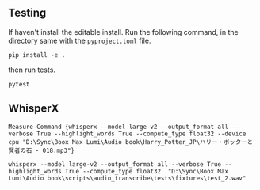 ## Testing

If haven't install the editable install. Run the following command, in the directory same with the `pyproject.toml` file.

```shell
pip install -e .
```

then run tests.

```shell
pytest 
```

## WhisperX

```shell
Measure-Command {whisperx --model large-v2 --output_format all --verbose True --highlight_words True --compute_type float32 --device cpu "D:\Sync\Boox Max Lumi\Audio book\Harry_Potter_JP\ハリー・ポッターと賢者の石 - 018.mp3"}
```

```shell
whisperx --model large-v2 --output_format all --verbose True --highlight_words True --compute_type float32  "D:\Sync\Boox Max Lumi\Audio book\scripts\audio_transcribe\tests\fixtures\test_2.wav"
```

